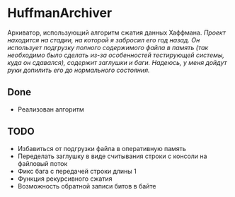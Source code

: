 # HuffmanArchiver

Архиватор, использующий алгоритм сжатия данных Хаффмана.
_Проект находится на стадии, на которой я забросил его год назад. Он использует подгрузку полного содержимого файла в память (так необходимо было сделать из-за особенностей тестирующей системы, куда он сдавался), содержит заглушки и баги. Надеюсь, у меня дойдут руки допилить его до нормального состояния._


## Done
* Реализован алгоритм


## TODO
* Избавиться от подгрузки файла в оперативную память
* Переделать заглушку в виде считывания строки с консоли на файловый поток
* Фикс бага с передачей строки длины 1
* Функция рекурсивного сжатия
* Возможность обратной записи битов в байте
